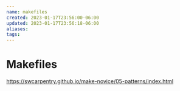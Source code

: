 ```yaml
---
name: makefiles
created: 2023-01-17T23:56:00-06:00
updated: 2023-01-17T23:56:18-06:00
aliases: 
tags: 
---
```

# Makefiles

https://swcarpentry.github.io/make-novice/05-patterns/index.html
